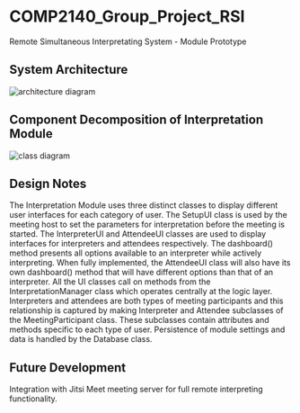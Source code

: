 # COMP2140_Group_Project_RSI

Remote Simultaneous Interpretating System - Module Prototype

## System Architecture
![architecture diagram](https://i.imgur.com/6InkB4e.png)

## Component Decomposition of Interpretation Module
![class diagram](https://i.imgur.com/jc1jUZS.png)

## Design Notes
The Interpretation Module uses three distinct classes to display different user interfaces for each category of user. The SetupUI class is used by the meeting host to set the parameters for interpretation before the meeting is started. The InterpreterUI and AttendeeUI classes are used to display interfaces for interpreters and attendees respectively. The dashboard() method presents all options available to an interpreter while actively interpreting. When fully implemented, the AttendeeUI class will also have its own dashboard() method that will have different options than that of an interpreter. All the UI classes call on methods from the InterpretationManager class which operates centrally at the logic layer. Interpreters and attendees are both types of meeting participants and this relationship is captured by making Interpreter and Attendee subclasses of the MeetingParticipant class. These subclasses contain attributes and methods specific to each type of user. Persistence of module settings and data is handled by the Database class.

## Future Development
Integration with Jitsi Meet meeting server for full remote interpreting functionality.
